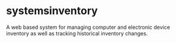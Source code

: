 # systemsinventory
A web based system for managing computer and electronic device inventory as well as tracking historical inventory changes.
